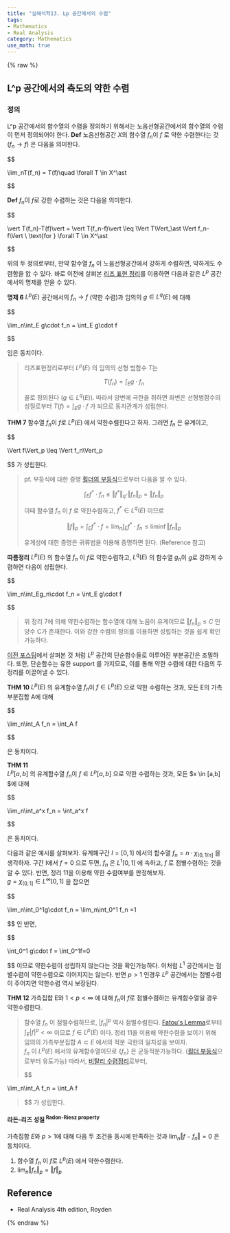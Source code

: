 ```yaml
---
title: "실해석학13. Lp 공간에서의 수렴"
tags:
- Mathematics
- Real Analysis
category: Mathematics
use_math: true
---
```

{% raw %}

## L^p 공간에서의 측도의 약한 수렴
### 정의
L^p 공간에서의 함수열의 수렴을 정의하기 위해서는 노음선형공간에서의 함수열의 수렴이 먼저 정의되어야 한다. 
**Def** 노음선형공간 $X$의 함수열 $f_n$이 $f$ 로 약한 수렴한다는 것 ($f_n \to f$) 은 다음을 의미한다.

$$

\lim_nT(f_n) = T(f)\quad \forall T \in X^\ast

$$

**Def** $f_n$이 $f$로 강한 수렴하는 것은 다음을 의미한다.

$$

\vert T(f_n)-T(f)\vert  = \vert T(f_n-f)\vert  \leq \Vert T\Vert_\ast \Vert f_n-f\Vert \\
\text{for   } \forall T \in X^\ast

$$   

위의 두 정의로부터, 만약 함수열 $f_n$ 이 노음선형공간에서 강하게 수렴하면, 약하게도 수렴함을 앐 수 있다. 바로 이전에 살펴본 [리즈 표현 정리](https://ddangchani.github.io/mathematics/실해석학12)를 이용하면 다음과 같은 $L^p$ 공간에서의 명제를 얻을 수 있다.

**명제 6**
$L^p(E)$ 공간애서의 $f_n \to f$ (약한 수렴)과 임의의 $g \in L^q(E)$ 에 대해   

$$

\lim_n\int_E g\cdot f_n = \int_E g\cdot f

$$   

임은 동치이다.
> 리즈표현정리로부터 $L^p(E)$ 의 임의의 선형 범함수 $T$는 
> 
> $$T(f_n) = \int_E g\cdot f_n$$
> 
> 꼴로 정의된다 ($g \in L^q(E)$). 따라서 양변에 극한을 취하면 좌변은 선형범함수의 성질로부터 $T(f)=\int_E g\cdot f$ 가 되므로 동치관계가 성립한다.   

**THM 7** 함수열 $f_n$이 $f$로 $L^p(E)$ 에서 약한수렴한다고 하자. 그러면 $f_n$ 은 유계이고, 

$$

\Vert f\Vert_p \leq \Vert f_n\Vert_p 

$$ 가 성립한다.

> pf. 부등식에 대한 증명
> [횔더의 부등식](https://ddangchani.github,io/math/실해석학10)으로부터 다음을 알 수 있다.
> 
> $$\int_E f^\ast\cdot f_n \leq \Vert f^\ast\Vert_q\cdot\Vert f_n\Vert_p = \Vert f_n\Vert_p$$
> 
> 이때 함수열 $f_n$ 이 $f$ 로 약한수렴하고, $f^{\ast} \in L^q(E)$ 이므로   
> 
> $$\Vert f\Vert_p = \int_E f^\ast\cdot f = \lim_n\int_Ef^\ast\cdot f_n \leq \liminf\Vert f_n\Vert_p$$
> 
> 유게성에 대한 증명은 귀류법을 이용해 증명하면 된다. (Reference 참고)   

**따름정리** $L^p(E)$ 의 함수열 $f_n$ 이 $f$로 약한수렴하고, $L^q(E)$ 의 함수열 $g_n$이 $g$로 강하게 수렴하면 다음이 성립한다.

$$

\lim_n\int_Eg_n\cdot f_n = \int_E g\cdot f

$$

> 위 정리 7에 의해 약한수렴하는 함수열에 대해 노음이 유계이므로 $\Vert f_n\Vert_p \leq C$ 인 양수 C가 존재한다. 이와 강한 수렴의 정의를 이용하면 성립하는 것을 쉽게 확인가능하다.   

[이전 포스팅](https://ddangchani.github.io/mathematics/실해석학11)에서 살펴본 것 처럼 $L^p$ 공간의 단순함수들로 이루어진 부분공간은 조밀하다. 또한, 단순함수는 유한 support 를 가지므로, 이를 통해 약한 수렴에 대한 다음의 두 정리를 이끌어낼 수 있다.   

**THM 10**
$L^p(E)$ 의 유계함수열 $f_n$이 $f \in L^p(E)$ 으로 약한 수렴하는 것과, 모든 E의 가측부분집합 A에 대해

$$

\lim_n\int_A f_n = \int_A f

$$

은 동치이다.

**THM 11**   
$L^p[a,b]$ 의 유계함수열 $f_n$이 $f \in L^p[a,b]$ 으로 약한 수렴하는 것과, 모든 $x \in [a,b] $에 대해

$$

\lim_n\int_a^x f_n = \int_a^x f

$$

은 동치이다.

다음과 같은 예시를 살펴보자. 유계폐구간 $I=[0,1]$ 에서의 함수열 $f_n = n \cdot \chi_{(0,1/n]}$ 을 생각하자. 구간 I에서 $f=0$ 으로 두면, $f_n$ 은 $L^1[0,1]$ 에 속하고, $f$ 로 점별수렴하는 것을 알 수 있다. 반면, 정리 11을 이용해 약한 수렴여부를 판정해보자.   
$g=\chi_{(0,1]} \in L^\infty[0,1]$ 을 잡으면   

$$

\lim_n\int_0^1g\cdot f_n = \lim_n\int_0^1 f_n =1

$$ 인 반면,

$$

\int_0^1 g\cdot f = \int_0^1f=0

$$ 이므로 약한수렴이 성립하지 않는다는 것을 확인가능하다. 이처럼 $L^1$ 공간에서는 점별수렴이 약한수렴으로 이어지지는 않는다. 반면 $p>1$ 인경우 $L^p$ 공간에서는 점별수렴이 주어지면 약한수렴 역시 보장된다.   

**THM 12** 가측집합 E와 $1<p<\infty$ 에 대해 $f_n$이 $f$로 점별수렴하는 유계함수열일 경우 약한수렴한다.
> 함수열 $f_n$ 이 점별수렴하므로, $\vert f_n\vert ^p$ 역시 점별수렴한다. [Fatou's Lemma](https://ddangchani.github.io/mathematics/실해석학7)로부터 $\int_E\vert f\vert ^p<\infty$ 이므로 $f \in L^p(E)$ 이다. 정리 11을 이용해 약한수렴을 보이기 위해 임의의 가측부분집합 $A\subset E$ 에서의 적분 극한의 일치성을 보이자.    
> $f_n$ 이 $L^p(E)$ 에서의 유계함수열이므로 {$f_n$} 은 균등적분가능하다. ([횔더 부등식](https://ddangchani.github.io/mathematics/실해석학10)으로부터 유도가능) 따라서, [비탈리 수렴정리](https://ddangchani.github.io/mathematics/실해석학8)로부터,   
> 
> $$
> 
\lim_n\int_A f_n = \int_A f
>$$ 가 성립한다.   


#### 라돈-리즈 성질<sup> Radon-Riesz property</sup>   
가측집합 $E$와 $p>1$에 대해 다음 두 조건을 동시에 만족하는 것과 $\lim_n\Vert f-f_n\Vert = 0$ 은 동치이다.   
1. 함수열 $f_n$ 이 $f$로 $L^p(E)$ 에서 약한수렴한다.
2. $\lim_n\Vert f_n\Vert_p = \Vert f\Vert_p$


## Reference
 - Real Analysis 4th edition, Royden

{% endraw %}